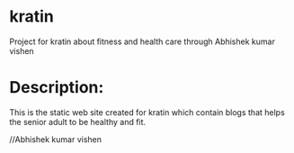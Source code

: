 # kratin
Project for kratin about fitness and health care through Abhishek kumar vishen

# Description:
  This is the static web site created for kratin which contain blogs that helps the senior adult to be healthy and fit.
  
  
  //Abhishek kumar vishen

